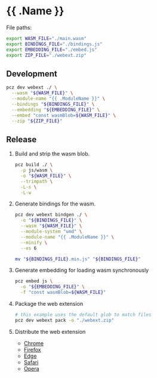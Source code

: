 # {{ .Name }}

File paths:

```bash
export WASM_FILE="./main.wasm"
export BINDINGS_FILE="./bindings.js"
export EMBEDDING_FILE="./embed.js"
export ZIP_FILE="./webext.zip"
```

## Development

```bash
pcz dev webext ./ \
  --wasm "${WASM_FILE}" \
  --module-name "{{ .ModuleName }}" \
  --bindings "${BINDINGS_FILE}" \
  --embedding "${EMBEDDING_FILE}" \
  --embed "const wasmBlob=${WASM_FILE}" \
  --zip "${ZIP_FILE}"
```

## Release

1. Build and strip the wasm blob.

    ```bash
    pcz build ./ \
      -p js/wasm \
      -o "${WASM_FILE}" \
      --trimpath \
      -L-s \
      -L-w
    ```

2. Generate bindings for the wasm.

    ```bash
    pcz dev webext bindgen ./ \
      -o "${BINDINGS_FILE}" \
      --wasm "${WASM_FILE}" \
      --module-system "umd" \
      --module-name "{{ .ModuleName }}" \
      --minify \
      --es 6

    mv "${BINDINGS_FILE}.min.js" "${BINDINGS_FILE}"
    ```

3. Generate embedding for loading wasm synchronously

    ```bash
    pcz embed js \
      -o "${EMBEDDING_FILE}" \
      -f "const wasmBlob=${WASM_FILE}"
    ```

4. Package the web extension

    ```bash
    # this example uses the default glob to match files
    pcz dev webext pack -o "./webext.zip"
    ```

5. Distribute the web extension
   - [Chrome](https://developer.chrome.com/docs/extensions/mv3/linux_hosting/)
   - [Firefox](https://extensionworkshop.com/documentation/publish/package-your-extension/)
   - [Edge](https://learn.microsoft.com/en-us/microsoft-edge/extensions-chromium/publish/publish-extension)
   - [Safari](https://developer.apple.com/documentation/xcode/distributing-your-app-for-beta-testing-and-releases)
   - [Opera](https://dev.opera.com/extensions/publishing-guidelines/)
